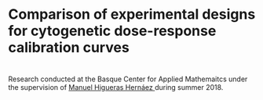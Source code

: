 # Comparison of experimental designs for cytogenetic dose-response calibration curves
# 
Research conducted at the Basque Center for Applied Mathemaitcs under the supervision of [Manuel Higueras Hernáez ](http://www.bcamath.org/en/people/mhigueras) during summer 2018.